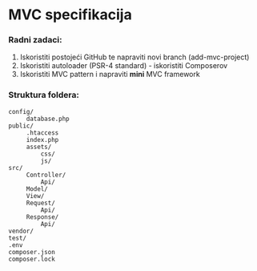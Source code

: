# MVC specifikacija

### Radni zadaci:

  1. Iskoristiti postojeći GitHub te napraviti novi branch (add-mvc-project)
  2. Iskoristiti autoloader (PSR-4 standard) - iskoristiti Composerov
  3. Iskoristiti MVC pattern i napraviti **mini** MVC framework

### Struktura foldera:

  ```
  config/
       database.php
  public/
       .htaccess
       index.php
       assets/
           css/
           js/
  src/
       Controller/
           Api/
       Model/
       View/
       Request/
           Api/
       Response/  
           Api/
  vendor/
  test/
  .env
  composer.json
  composer.lock                    
  ```  